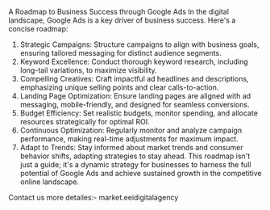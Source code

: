 A Roadmap to Business Success through Google Ads
In the digital landscape, Google Ads is a key driver of business success. Here's a concise roadmap:
1.	Strategic Campaigns: Structure campaigns to align with business goals, ensuring tailored messaging for distinct audience segments.
2.	Keyword Excellence: Conduct thorough keyword research, including long-tail variations, to maximize visibility.
3.	Compelling Creatives: Craft impactful ad headlines and descriptions, emphasizing unique selling points and clear calls-to-action.
4.	Landing Page Optimization: Ensure landing pages are aligned with ad messaging, mobile-friendly, and designed for seamless conversions.
5.	Budget Efficiency: Set realistic budgets, monitor spending, and allocate resources strategically for optimal ROI.
6.	Continuous Optimization: Regularly monitor and analyze campaign performance, making real-time adjustments for maximum impact.
7.	Adapt to Trends: Stay informed about market trends and consumer behavior shifts, adapting strategies to stay ahead.
This roadmap isn't just a guide; it's a dynamic strategy for businesses to harness the full potential of Google Ads and achieve sustained growth in the competitive online landscape.

Contact us more detailes:- market.eeidigitalagency
